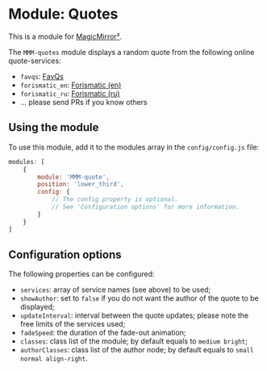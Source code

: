 # Module: Quotes
This is a module for [MagicMirror²](https://github.com/MichMich/MagicMirror).

The `MMM-quotes` module displays a random quote from the following online quote-services:
- `favqs`:  [FavQs](https://favqs.com/about)
- `forismatic_en`:  [Forismatic (en)](http://forismatic.com/)
- `forismatic_ru`:  [Forismatic (ru)](http://forismatic.com/ru/)
- ... please send PRs if you know others

## Using the module

To use this module, add it to the modules array in the `config/config.js` file:
````javascript
modules: [
	{
		module: 'MMM-quote',
		position: 'lower_third',
		config: {
			// The config property is optional.
			// See 'Configuration options' for more information.
		}
	}
]
````

## Configuration options

The following properties can be configured:

* `services`: array of service names (see above) to be used;
* `showAuthor`: set to `false` if you do not want the author of the quote to be displayed;
* `updateInterval`: interval between the quote updates; please note the free limits of the services used;
* `fadeSpeed`: the duration of the fade-out animation;
* `classes`: class list of the module; by default equals to `medium bright`;
* `authorClasses`: class list of the author node; by default equals to `small normal align-right`.
